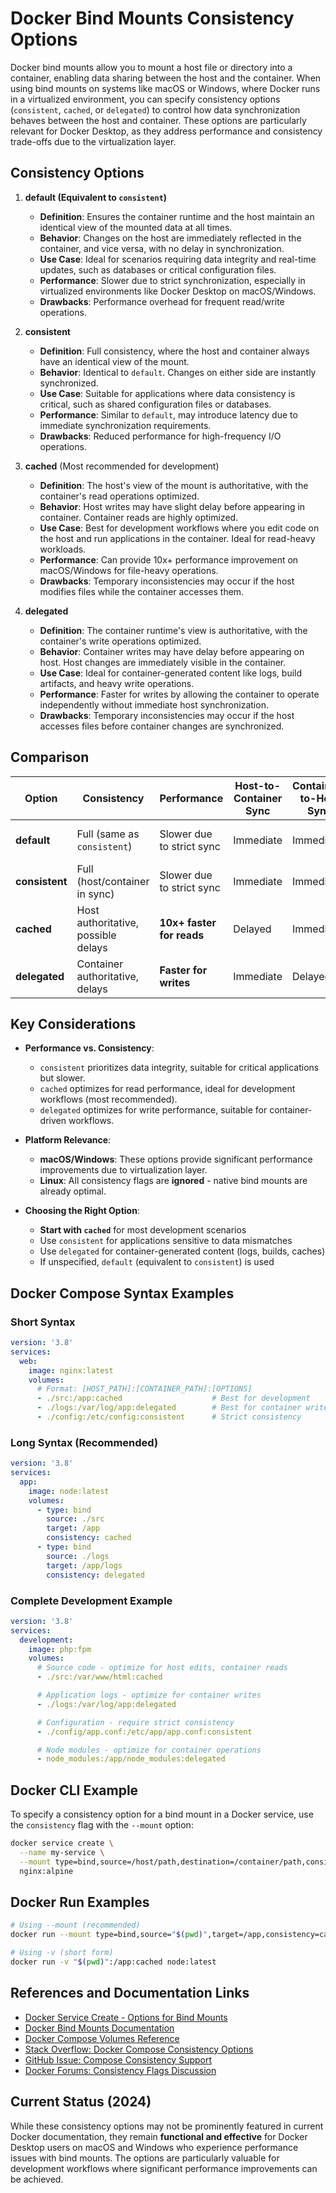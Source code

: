 # Docker Bind Mounts Consistency Options

Docker bind mounts allow you to mount a host file or directory into a container, enabling data sharing between the host and the container. When using bind mounts on systems like macOS or Windows, where Docker runs in a virtualized environment, you can specify consistency options (`consistent`, `cached`, or `delegated`) to control how data synchronization behaves between the host and container. These options are particularly relevant for Docker Desktop, as they address performance and consistency trade-offs due to the virtualization layer.

## Consistency Options

1. **default (Equivalent to `consistent`)**
   - **Definition**: Ensures the container runtime and the host maintain an identical view of the mounted data at all times.
   - **Behavior**: Changes on the host are immediately reflected in the container, and vice versa, with no delay in synchronization.
   - **Use Case**: Ideal for scenarios requiring data integrity and real-time updates, such as databases or critical configuration files.
   - **Performance**: Slower due to strict synchronization, especially in virtualized environments like Docker Desktop on macOS/Windows.
   - **Drawbacks**: Performance overhead for frequent read/write operations.

2. **consistent**
   - **Definition**: Full consistency, where the host and container always have an identical view of the mount.
   - **Behavior**: Identical to `default`. Changes on either side are instantly synchronized.
   - **Use Case**: Suitable for applications where data consistency is critical, such as shared configuration files or databases.
   - **Performance**: Similar to `default`, may introduce latency due to immediate synchronization requirements.
   - **Drawbacks**: Reduced performance for high-frequency I/O operations.

3. **cached** (Most recommended for development)
   - **Definition**: The host's view of the mount is authoritative, with the container's read operations optimized.
   - **Behavior**: Host writes may have slight delay before appearing in container. Container reads are highly optimized.
   - **Use Case**: Best for development workflows where you edit code on the host and run applications in the container. Ideal for read-heavy workloads.
   - **Performance**: Can provide 10x+ performance improvement on macOS/Windows for file-heavy operations.
   - **Drawbacks**: Temporary inconsistencies may occur if the host modifies files while the container accesses them.

4. **delegated**
   - **Definition**: The container runtime's view is authoritative, with the container's write operations optimized.
   - **Behavior**: Container writes may have delay before appearing on host. Host changes are immediately visible in the container.
   - **Use Case**: Ideal for container-generated content like logs, build artifacts, and heavy write operations.
   - **Performance**: Faster for writes by allowing the container to operate independently without immediate host synchronization.
   - **Drawbacks**: Temporary inconsistencies may occur if the host accesses files before container changes are synchronized.

## Comparison

| **Option**     | **Consistency**                     | **Performance**                     | **Host-to-Container Sync** | **Container-to-Host Sync** | **Best Use Case**                     |
|----------------|-------------------------------------|-------------------------------------|----------------------------|----------------------------|---------------------------------------|
| **default**    | Full (same as `consistent`)         | Slower due to strict sync           | Immediate                  | Immediate                  | Real-time consistency needs           |
| **consistent** | Full (host/container in sync)       | Slower due to strict sync           | Immediate                  | Immediate                  | Databases, shared configs             |
| **cached**     | Host authoritative, possible delays | **10x+ faster for reads**           | Delayed                    | Immediate                  | Development, read-heavy workloads     |
| **delegated**  | Container authoritative, delays     | **Faster for writes**               | Immediate                  | Delayed                    | Container logs, build artifacts       |

## Key Considerations

- **Performance vs. Consistency**:
  - `consistent` prioritizes data integrity, suitable for critical applications but slower.
  - `cached` optimizes for read performance, ideal for development workflows (most recommended).
  - `delegated` optimizes for write performance, suitable for container-driven workflows.

- **Platform Relevance**:
  - **macOS/Windows**: These options provide significant performance improvements due to virtualization layer.
  - **Linux**: All consistency flags are **ignored** - native bind mounts are already optimal.

- **Choosing the Right Option**:
  - **Start with `cached`** for most development scenarios
  - Use `consistent` for applications sensitive to data mismatches
  - Use `delegated` for container-generated content (logs, builds, caches)
  - If unspecified, `default` (equivalent to `consistent`) is used

## Docker Compose Syntax Examples

### Short Syntax
```yaml
version: '3.8'
services:
  web:
    image: nginx:latest
    volumes:
      # Format: [HOST_PATH]:[CONTAINER_PATH]:[OPTIONS]
      - ./src:/app:cached                    # Best for development
      - ./logs:/var/log/app:delegated        # Best for container writes
      - ./config:/etc/config:consistent      # Strict consistency
```

### Long Syntax (Recommended)
```yaml
version: '3.8'
services:
  app:
    image: node:latest
    volumes:
      - type: bind
        source: ./src
        target: /app
        consistency: cached
      - type: bind
        source: ./logs
        target: /app/logs
        consistency: delegated
```

### Complete Development Example
```yaml
version: '3.8'
services:
  development:
    image: php:fpm
    volumes:
      # Source code - optimize for host edits, container reads
      - ./src:/var/www/html:cached

      # Application logs - optimize for container writes
      - ./logs:/var/log/app:delegated

      # Configuration - require strict consistency
      - ./config/app.conf:/etc/app/app.conf:consistent

      # Node modules - optimize for container operations
      - node_modules:/app/node_modules:delegated
```

## Docker CLI Example

To specify a consistency option for a bind mount in a Docker service, use the `consistency` flag with the `--mount` option:

```bash
docker service create \
  --name my-service \
  --mount type=bind,source=/host/path,destination=/container/path,consistency=cached \
  nginx:alpine
```

## Docker Run Examples

```bash
# Using --mount (recommended)
docker run --mount type=bind,source="$(pwd)",target=/app,consistency=cached node:latest

# Using -v (short form)
docker run -v "$(pwd)":/app:cached node:latest
```

## References and Documentation Links

- [Docker Service Create - Options for Bind Mounts](https://docs.docker.com/reference/cli/docker/service/create/#options-for-bind-mounts)
- [Docker Bind Mounts Documentation](https://docs.docker.com/engine/storage/bind-mounts/)
- [Docker Compose Volumes Reference](https://docs.docker.com/reference/compose-file/volumes/)
- [Stack Overflow: Docker Compose Consistency Options](https://stackoverflow.com/questions/43844639/how-do-i-add-cached-or-delegated-into-a-docker-compose-yml-volumes-list)
- [GitHub Issue: Compose Consistency Support](https://github.com/docker/compose/issues/5388)
- [Docker Forums: Consistency Flags Discussion](https://forums.docker.com/t/what-happened-to-delegated-cached-ro-and-other-flags/105097)

## Current Status (2024)

While these consistency options may not be prominently featured in current Docker documentation, they remain **functional and effective** for Docker Desktop users on macOS and Windows who experience performance issues with bind mounts. The options are particularly valuable for development workflows where significant performance improvements can be achieved.